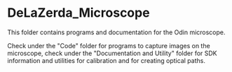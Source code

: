 # DeLaZerda_Microscope
This folder contains programs and documentation for the Odin microscope.

Check under the "Code" folder for programs to capture images 
on the microscope, check under the "Documentation and Utility"
folder for SDK information and utilities for calibration and
for creating optical paths.
